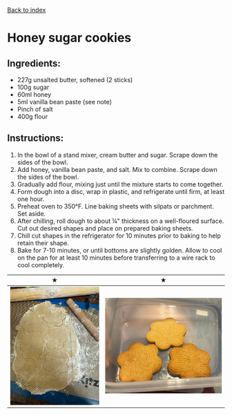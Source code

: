 [Back to index](../index.MD)

# Honey sugar cookies

## Ingredients:
- 227g unsalted butter, softened (2 sticks)
- 100g sugar
- 60ml honey
- 5ml vanilla bean paste (see note)
- Pinch of salt
- 400g flour

## Instructions:
1. In the bowl of a stand mixer, cream butter and sugar. Scrape down the sides of the bowl.
2. Add honey, vanilla bean paste, and salt. Mix to combine. Scrape down the sides of the bowl.
3. Gradually add flour, mixing just until the mixture starts to come together.
4. Form dough into a disc, wrap in plastic, and refrigerate until firm, at least one hour.
5. Preheat oven to 350°F. Line baking sheets with silpats or parchment. Set aside.
6. After chilling, roll dough to about ¼" thickness on a well-floured surface. Cut out desired shapes and place on prepared baking sheets.
7. Chill cut shapes in the refrigerator for 10 minutes prior to baking to help retain their shape.
8. Bake for 7-10 minutes, or until bottoms are slightly golden. Allow to cool on the pan for at least 10 minutes before transferring to a wire rack to cool completely.

 ★ | ★ 
:--:|:--:
![cookie](../images/honeycookies.jpeg) | ![cookie](../images/honeycookies2.jpeg)
